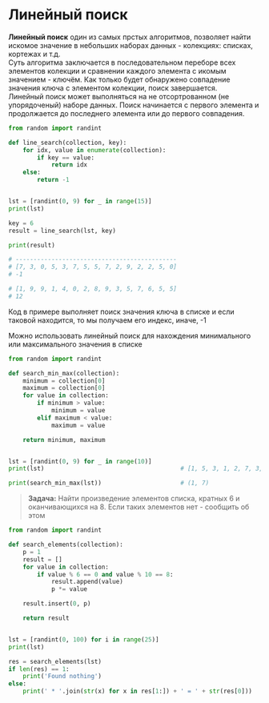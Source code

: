 # Линейный поиск

**Линейный поиск** один из самых прстых алгоритмов, позволяет найти искомое значение в небольших наборах данных - 
колекциях: списках, кортежах и т.д.  
Суть алгоритма заключается в последовательном переборе всех элементов колекции и сравнении каждого элемента с икомым
значением - ключём. Как только будет обнаружено совпадение значения ключа с элементом колекции, поиск завершается.   
Линейный поиск может выполняться на не отсортрованном (не упорядоченый) наборе данных. Поиск начинается с первого 
элемента и продолжается до последнего элемента или до первого совпадения.

```python
from random import randint

def line_search(collection, key):
    for idx, value in enumerate(collection):
        if key == value:
            return idx
    else:
        return -1


lst = [randint(0, 9) for _ in range(15)]
print(lst)

key = 6
result = line_search(lst, key)

print(result)

# ---------------------------------------------
# [7, 3, 0, 5, 3, 7, 5, 5, 7, 2, 9, 2, 2, 5, 0]
# -1

# [1, 9, 9, 1, 4, 0, 2, 8, 9, 3, 5, 7, 6, 5, 5]
# 12
```

Код в примере выполняет поиск значения ключа в списке и если таковой находится, то мы получаем его индекс, иначе, -1

Можно использовать линейный поиск для нахождения минимального или максимального значения в списке

```python
from random import randint

def search_min_max(collection):
    minimum = collection[0]
    maximum = collection[0]
    for value in collection:
        if minimum > value:
            minimum = value
        elif maximum < value:
            maximum = value

    return minimum, maximum


lst = [randint(0, 9) for _ in range(10)]
print(lst)                                      # [1, 5, 3, 1, 2, 7, 3, 5, 3, 6]

print(search_min_max(lst))                      # (1, 7)
```


> **Задача:** Найти произведение элементов списка, кратных 6 и оканчивающихся на 8. 
> Если таких элементов нет - сообщить об этом

```python
from random import randint

def search_elements(collection):
    p = 1
    result = []
    for value in collection:
        if value % 6 == 0 and value % 10 == 8:
            result.append(value)
            p *= value

    result.insert(0, p)

    return result


lst = [randint(0, 100) for i in range(25)]
print(lst)

res = search_elements(lst)
if len(res) == 1:
    print('Found nothing')
else:
    print(' * '.join(str(x) for x in res[1:]) + ' = ' + str(res[0]))
```